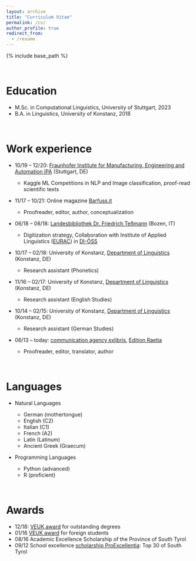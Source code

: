 ```yaml
---
layout: archive
title: "Curriculum Vitae"
permalink: /cv/
author_profile: true
redirect_from:
  - /resume
---
```


{% include base_path %}

&nbsp;


Education
======
* M.Sc. in Computational Linguistics, University of Stuttgart, 2023
* B.A. in Linguistics, University of Konstanz, 2018

&nbsp;

Work experience
======
* 10/19 – 12/20: [Fraunhofer Institute for Manufacturing, Engineering and Automation IPA](https://www.ipa.fraunhofer.de/en.html) (Stuttgart, DE)
  * Kaggle ML Competitions in NLP and Image classification, proof-read scientific texts

* 11/17 – 10/21: Online magazine [Barfuss.it](https://www.barfuss.it/)
  * Proofreader, editor, author, conceptualization
  
* 06/18 – 08/18: [Landesbibliothek Dr. Friedrich Teßmann](https://www.tessmann.it/en/home.html) (Bozen, IT)
  * Digitization strategy, Collaboration with Institute of Applied Linguistics ([EURAC](https://www.eurac.edu/en/institutes-centers/institute-for-applied-linguistics)) in [DI-ÖSS](https://www.eurac.edu/de/institutes-centers/institut-fuer-angewandte-sprachforschung/projects/di-oess)

* 10/17 – 02/18: University of Konstanz, [Department of Linguistics](https://www.ling.uni-konstanz.de/en/) (Konstanz, DE)
  * Research assistant (Phonetics)
  
* 11/16 – 02/17: University of Konstanz, [Department of Linguistics](https://www.ling.uni-konstanz.de/en/) (Konstanz, DE)
  * Research assistant (English Studies)
 
* 10/14 – 02/15: University of Konstanz, [Department of Linguistics](https://www.ling.uni-konstanz.de/en/) (Konstanz, DE)
  * Research assistant (German Studies)
 
* 06/13 – today: [communication agency exlibris](https://www.exlibris.bz.it/de/ueber-uns/), [Edition Raetia](https://www.raetia.com/de/)
  * Proofreader, editor, translator, author
  
 
&nbsp;

  
Languages
======
* Natural Languages 
  * German (mothertongue)
  * English (C2)
  * Italian (C1)
  * French (A2)
  * Latin (Latinum)
  * Ancient Greek (Graecum)
  
* Programming Languages
  * Python (advanced)
  * R (proficient)


&nbsp;

  
Awards
======
* 12/18: [VEUK award](https://www.uni-konstanz.de/en/alumni/funding-programmes-and-awards/veuk-award/) for outstanding degrees
* 01/16 [VEUK award](https://www.uni-konstanz.de/en/alumni/funding-programmes-and-awards/veuk-award/) for foreign students
* 08/16 Academic Excellence Scholarship of the Province of South Tyrol
* 09/12 School excellence [scholarship ProExcellentia](https://www.proexcellentia.it/de.html): Top 30 of South Tyrol
